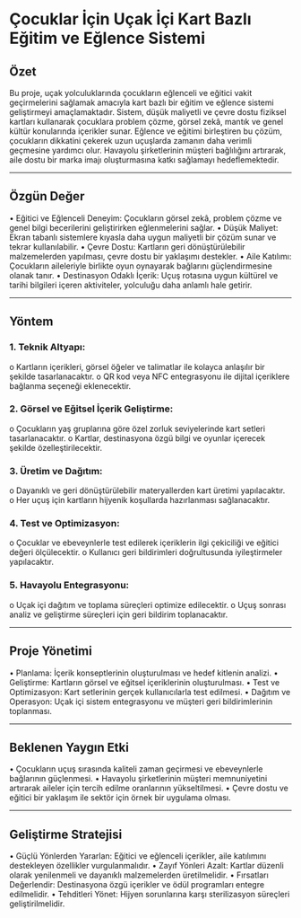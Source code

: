 # Çocuklar İçin Uçak İçi Kart Bazlı Eğitim ve Eğlence Sistemi
## Özet
Bu proje, uçak yolculuklarında çocukların eğlenceli ve eğitici vakit geçirmelerini sağlamak amacıyla kart bazlı bir eğitim ve eğlence sistemi geliştirmeyi amaçlamaktadır. Sistem, düşük maliyetli ve çevre dostu fiziksel kartları kullanarak çocuklara problem çözme, görsel zekâ, mantık ve genel kültür konularında içerikler sunar. Eğlence ve eğitimi birleştiren bu çözüm, çocukların dikkatini çekerek uzun uçuşlarda zamanın daha verimli geçmesine yardımcı olur. Havayolu şirketlerinin müşteri bağlılığını artırarak, aile dostu bir marka imajı oluşturmasına katkı sağlamayı hedeflemektedir.
________________________________________
## Özgün Değer

•	Eğitici ve Eğlenceli Deneyim: Çocukların görsel zekâ, problem çözme ve genel bilgi becerilerini geliştirirken eğlenmelerini sağlar.
•	Düşük Maliyet: Ekran tabanlı sistemlere kıyasla daha uygun maliyetli bir çözüm sunar ve tekrar kullanılabilir.
•	Çevre Dostu: Kartların geri dönüştürülebilir malzemelerden yapılması, çevre dostu bir yaklaşımı destekler.
•	Aile Katılımı: Çocukların aileleriyle birlikte oyun oynayarak bağlarını güçlendirmesine olanak tanır.
•	Destinasyon Odaklı İçerik: Uçuş rotasına uygun kültürel ve tarihi bilgileri içeren aktiviteler, yolculuğu daha anlamlı hale getirir.
________________________________________
## Yöntem
### 1.	Teknik Altyapı:
o	Kartların içerikleri, görsel öğeler ve talimatlar ile kolayca anlaşılır bir şekilde tasarlanacaktır.
o	QR kod veya NFC entegrasyonu ile dijital içeriklere bağlanma seçeneği eklenecektir.
### 2.	Görsel ve Eğitsel İçerik Geliştirme:
o	Çocukların yaş gruplarına göre özel zorluk seviyelerinde kart setleri tasarlanacaktır.
o	Kartlar, destinasyona özgü bilgi ve oyunlar içerecek şekilde özelleştirilecektir.
### 3.	Üretim ve Dağıtım:
o	Dayanıklı ve geri dönüştürülebilir materyallerden kart üretimi yapılacaktır.
o	Her uçuş için kartların hijyenik koşullarda hazırlanması sağlanacaktır.
### 4.	Test ve Optimizasyon:
o	Çocuklar ve ebeveynlerle test edilerek içeriklerin ilgi çekiciliği ve eğitici değeri ölçülecektir.
o	Kullanıcı geri bildirimleri doğrultusunda iyileştirmeler yapılacaktır.
### 5.	Havayolu Entegrasyonu:
o	Uçak içi dağıtım ve toplama süreçleri optimize edilecektir.
o	Uçuş sonrası analiz ve geliştirme süreçleri için geri bildirim toplanacaktır.
________________________________________
## Proje Yönetimi
•	Planlama: İçerik konseptlerinin oluşturulması ve hedef kitlenin analizi.
•	Geliştirme: Kartların görsel ve eğitsel içeriklerinin oluşturulması.
•	Test ve Optimizasyon: Kart setlerinin gerçek kullanıcılarla test edilmesi.
•	Dağıtım ve Operasyon: Uçak içi sistem entegrasyonu ve müşteri geri bildirimlerinin toplanması.
________________________________________
## Beklenen Yaygın Etki
•	Çocukların uçuş sırasında kaliteli zaman geçirmesi ve ebeveynlerle bağlarının güçlenmesi.
•	Havayolu şirketlerinin müşteri memnuniyetini artırarak aileler için tercih edilme oranlarının yükseltilmesi.
•	Çevre dostu ve eğitici bir yaklaşım ile sektör için örnek bir uygulama olması.
________________________________________
## Geliştirme Stratejisi
•	Güçlü Yönlerden Yararlan: Eğitici ve eğlenceli içerikler, aile katılımını destekleyen özellikler vurgulanmalıdır.
•	Zayıf Yönleri Azalt: Kartlar düzenli olarak yenilenmeli ve dayanıklı malzemelerden üretilmelidir.
•	Fırsatları Değerlendir: Destinasyona özgü içerikler ve ödül programları entegre edilmelidir.
•	Tehditleri Yönet: Hijyen sorunlarına karşı sterilizasyon süreçleri geliştirilmelidir.
